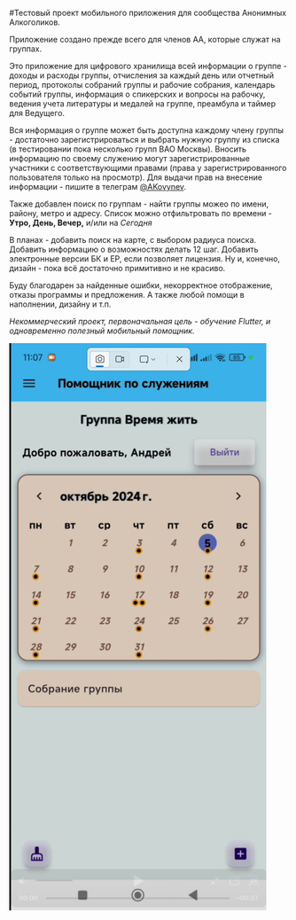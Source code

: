 #Тестовый проект мобильного приложения для сообщества Анонимных Алкоголиков.

Приложение создано прежде всего для членов АА, которые служат на группах. 

Это приложение для цифрового хранилища всей информации о группе -  доходы и расходы группы, отчисления за каждый день или отчетный период, протоколы собраний группы и рабочие собрания, календарь событий группы, информация о спикерских и вопросы на рабочку, ведения учета литературы и медалей на группе, преамбула и таймер для Ведущего. 

Вся информация о группе может быть доступна каждому члену группы - достаточно зарегистрироваться и выбрать нужную группу из списка (в тестировании пока несколько групп ВАО Москвы). Вносить информацию по своему служению могут зарегистрированные участники с соответствующими правами (права у зарегистрированного пользователя только на просмотр). Для выдачи прав на внесение информации - пишите в телеграм [@AKovynev](https://t.me/Kovynev).


Также добавлен поиск по группам - найти группы можео по имени, району, метро и адресу. Список можно отфильтровать по времени - **Утро, День, Вечер,** и/или на _Сегодня_


В планах - добавить поиск на карте, с выбором радиуса поиска. Добавить информацию о возможностях делать 12 шаг. Добавить электронные версии БК и ЕР, если позволяет лицензия. Ну и, конечно, дизайн - пока всё достаточно примитивно и не красиво.


 Буду благодарен за найденные ошибки, некорректное отображение, отказы программы и предложения. А также любой помощи в наполнении, дизайну и т.п. 


 
*Некоммерческий проект, первоначальная цель - обучение Flutter, и одновременно полезный мобильный помощник.*

![Главная страница приложения](https://github.com/KovynevA/aahelperweb/blob/main/assets/images/main.png?raw=true)